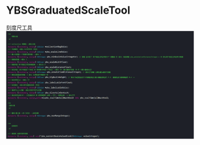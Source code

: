 # YBSGraduatedScaleTool
刻度尺工具
![Alt text](https://github.com/GitHubYYBS/YBSGraduatedScaleTool/blob/master/Snip20180604_1.png?raw=true)
